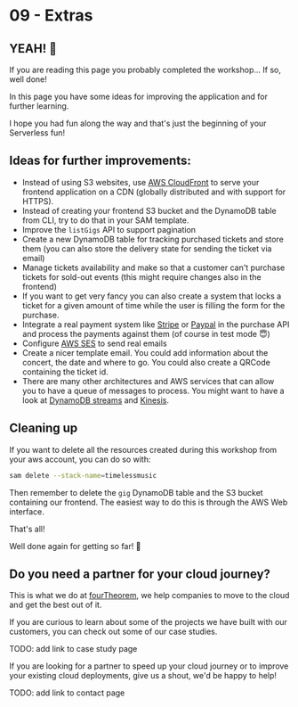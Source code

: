 # 09 - Extras


## YEAH! 🤘

If you are reading this page you probably completed the workshop... If so, well done!

In this page you have some ideas for improving the application and for further learning.

I hope you had fun along the way and that's just the beginning of your Serverless fun!


## Ideas for further improvements:

- Instead of using S3 websites, use [AWS CloudFront](https://aws.amazon.com/cloudfront/) to serve your frontend application on a CDN (globally distributed and with support for HTTPS).
- Instead of creating your frontend S3 bucket and the DynamoDB table from CLI, try to do that in your SAM template.
- Improve the `listGigs` API to support pagination
- Create a new DynamoDB table for tracking purchased tickets and store them (you can also store the delivery state for sending the ticket via email)
- Manage tickets availability and make so that a customer can't purchase tickets for sold-out events (this might require changes also in the frontend)
- If you want to get very fancy you can also create a system that locks a ticket for a given amount of time while the user is filling the form for the purchase.
- Integrate a real payment system like [Stripe](https://stripe.com/ie) or [Paypal](https://www.paypal.com/) in the purchase API and process the payments against them (of course in test mode 😇)
- Configure [AWS SES](https://aws.amazon.com/ses/) to send real emails
- Create a nicer template email. You could add information about the concert, the date and where to go. You could also create a QRCode containing the ticket id.
- There are many other architectures and AWS services that can allow you to have a queue of messages to process. You might want to have a look at [DynamoDB streams](http://docs.aws.amazon.com/amazondynamodb/latest/developerguide/Streams.Lambda.html) and [Kinesis](https://aws.amazon.com/kinesis/).


## Cleaning up

If you want to delete all the resources created during this workshop from your aws account, you can do so with:

```bash
sam delete --stack-name=timelessmusic
```

Then remember to delete the `gig` DynamoDB table and the S3 bucket containing our frontend. The easiest way to do this is through the AWS Web interface.


That's all!

Well done again for getting so far! 👏


## Do you need a partner for your cloud journey?

This is what we do at [fourTheorem](https://fourtheorem.com), we help companies to move to the cloud and get the best out of it.

If you are curious to learn about some of the projects we have built with our customers, you can check out some of our case studies.

TODO: add link to case study page

If you are looking for a partner to speed up your cloud journey or to improve your existing cloud deployments, give us a shout, we'd be happy to help!

TODO: add link to contact page
